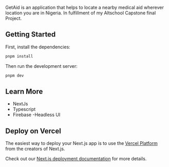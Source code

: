 GetAid is an application that helps to locate a nearby medical aid wherever location you are in Nigeria.
In fulfillment of my Altschool Capstone final Project.

## Getting Started

First, install the dependencies:

```bash
pnpm install
```

Then run the development server:

```bash
pnpm dev
```

## Learn More

- NextJs
- Typescript
- Firebase
-Headless UI


## Deploy on Vercel

The easiest way to deploy your Next.js app is to use the [Vercel Platform](https://vercel.com/new?utm_medium=default-template&filter=next.js&utm_source=create-next-app&utm_campaign=create-next-app-readme) from the creators of Next.js.

Check out our [Next.js deployment documentation](https://nextjs.org/docs/deployment) for more details.
